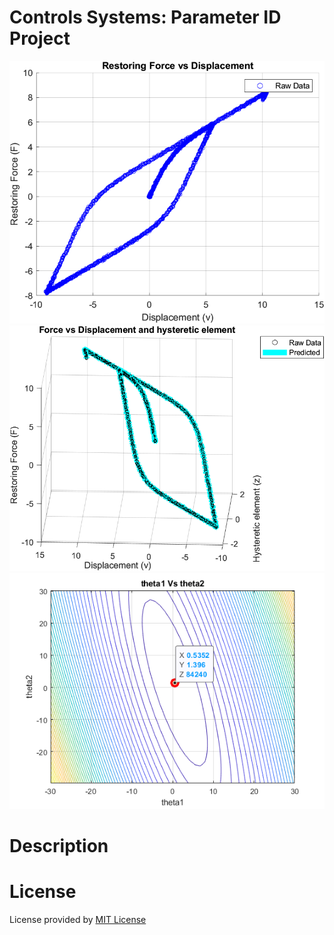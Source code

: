 Controls Systems: Parameter ID Project
======================================
<img src="wiki/main3.png" alt="Design" width="600"/>
<img src="wiki/main2.png" alt="Design" width="600"/>
<img src="wiki/main1.png" alt="Design" width="600"/>

Description
===========

License
=======
License provided by [MIT License](LICENSE)
